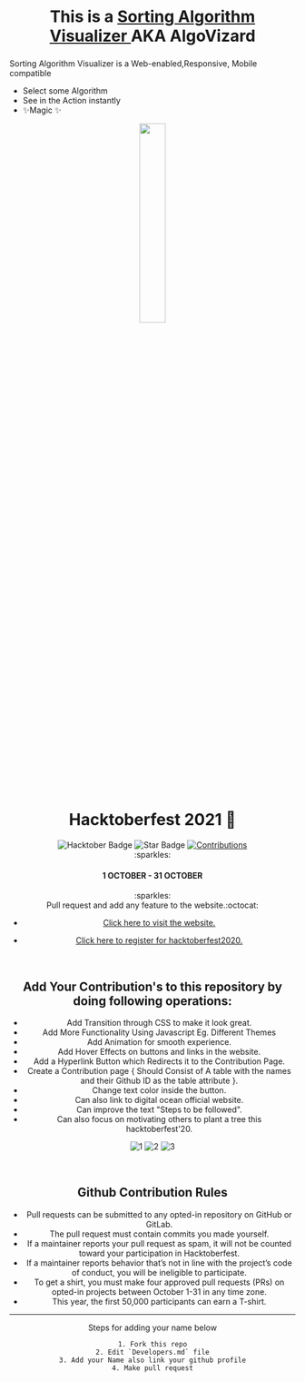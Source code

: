 <h1 align="center">This is a  <a href="https://SatyaSharma73.github.io/AlgoVizard/">Sorting Algorithm Visualizer </a> AKA AlgoVizard</h1>
<h3 align="center"></h3>

Sorting Algorithm Visualizer is a Web-enabled,Responsive, Mobile compatible

- Select some Algorithm
- See in the Action instantly
- ✨Magic ✨


<p align="center">
    <a href="https://hacktoberfest.digitalocean.com/">
        <img src="https://raw.githubusercontent.com/keshavsingh4522/hacktoberfest2021/35fc6060c5ddead5792f29a2437fea160dbe9804/Assets/logo-hacktoberfest-full.f42e3b1.svg" width="30%">
    </a>
</p>


<h1 align="center"> Hacktoberfest 2021 🎉</h1>

<div align="center">
<img src="https://img.shields.io/badge/hacktoberfest-2021-blueviolet" alt="Hacktober Badge"/>
 <img src="https://img.shields.io/static/v1?label=%F0%9F%8C%9F&message=If%20Useful&style=style=flat&color=BC4E99" alt="Star Badge"/>
 <a href="https://github.com/SatyaSharma73" ><img src="https://img.shields.io/badge/Contributions-welcome-violet.svg?style=flat&logo=git" alt="Contributions" /></a>
</div>

<center>:sparkles:<h4>1 OCTOBER - 31 OCTOBER</h4>:sparkles:<center>
Pull request and add any feature to the website.:octocat:
    
  
  
* [Click here to visit the website.](https://SatyaSharma73.github.io/AlgoVizard/)
* [Click here to register for hacktoberfest2020.](https://hacktoberfest.digitalocean.com/)

  <br />
  
## Add Your Contribution's to this repository by doing following operations:
 
- Add Transition through CSS to make it look great.
- Add More Functionality Using Javascript Eg. Different Themes
- Add Animation for smooth experience.
- Add Hover Effects on buttons and links in the website.
- Add a Hyperlink Button which Redirects it to the Contribution Page.
- Create a Contribution page { Should Consist of A table with the names and their Github ID as the table attribute }.
- Change text color inside the button.
- Can also link to digital ocean official website.
- Can improve the text "Steps to be followed".
- Can also focus on motivating others to plant a tree this hacktoberfest'20.
  

![1](https://user-images.githubusercontent.com/71933842/123501185-a649f000-d660-11eb-8861-3bbc0f99dfcc.JPG)
![2](https://user-images.githubusercontent.com/71933842/123501186-a6e28680-d660-11eb-873c-cfb6414ce913.JPG)
![3](https://user-images.githubusercontent.com/71933842/123501187-a813b380-d660-11eb-838d-a1ad6117d11b.JPG)


<br />

  

## Github Contribution Rules
- Pull requests can be submitted to any opted-in repository on GitHub or GitLab.
- The pull request must contain commits you made yourself.
- If a maintainer reports your pull request as spam, it will not be counted toward your participation in Hacktoberfest.
- If a maintainer reports behavior that’s not in line with the project’s code of conduct, you will be ineligible to participate.
- To get a shirt, you must make four approved pull requests (PRs) on opted-in projects between October 1-31 in any time zone.
- This year, the first 50,000 participants can earn a T-shirt.
---

Steps for adding your name below

    1. Fork this repo
    2. Edit `Developers.md` file
    3. Add your Name also link your github profile
    4. Make pull request
